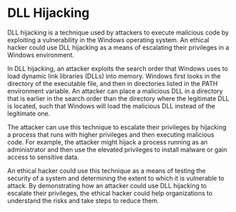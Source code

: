 # DLL Hijacking

DLL hijacking is a technique used by attackers to execute malicious code by exploiting a vulnerability in the Windows operating system. An ethical hacker could use DLL hijacking as a means of escalating their privileges in a Windows environment.

In DLL hijacking, an attacker exploits the search order that Windows uses to load dynamic link libraries (DLLs) into memory. Windows first looks in the directory of the executable file, and then in directories listed in the PATH environment variable. An attacker can place a malicious DLL in a directory that is earlier in the search order than the directory where the legitimate DLL is located, such that Windows will load the malicious DLL instead of the legitimate one.

The attacker can use this technique to escalate their privileges by hijacking a process that runs with higher privileges and then executing malicious code. For example, the attacker might hijack a process running as an administrator and then use the elevated privileges to install malware or gain access to sensitive data.

An ethical hacker could use this technique as a means of testing the security of a system and determining the extent to which it is vulnerable to attack. By demonstrating how an attacker could use DLL hijacking to escalate their privileges, the ethical hacker could help organizations to understand the risks and take steps to reduce them.